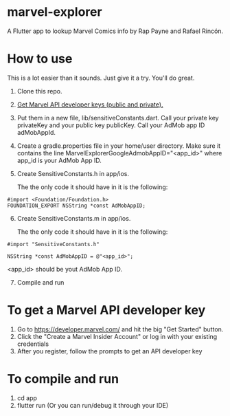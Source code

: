 # marvel-explorer
A Flutter app to lookup Marvel Comics info by Rap Payne and Rafael Rincón.

# How to use
This is a lot easier than it sounds. Just give it a try. You'll do great.
1. Clone this repo.
2. [Get Marvel API developer keys (public and private).](#to-Get-a-Marvel-API-developer-key)
3. Put them in a new file, lib/sensitiveConstants.dart. Call your private key privateKey and your public key publicKey. Call your AdMob app ID adMobAppId.
4. Create a gradle.properties file in your home/user directory. Make sure it contains the line MarvelExplorerGoogleAdmobAppID="<app_id>" where app_id is your AdMob App ID.
5. Create SensitiveConstants.h in app/ios.

    The the only code it should have in it is the following: 
  
```
#import <Foundation/Foundation.h>
FOUNDATION_EXPORT NSString *const AdMobAppID;
```
6. Create SensitiveConstants.m in app/ios.

    The the only code it should have in it is the following: 
  
```
#import "SensitiveConstants.h"

NSString *const AdMobAppID = @"<app_id>";
```
<app_id> should be yout AdMob App ID.

7. Compile and run


# To get a Marvel API developer key
1. Go to https://developer.marvel.com/ and hit the big "Get Started" button.
2. Click the "Create a Marvel Insider Account" or log in with your existing credentials
3. After you register, follow the prompts to get an API developer key

# To compile and run
1. cd app
2. flutter run
(Or you can run/debug it through your IDE)

